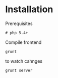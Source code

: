 Installation
================

Prerequisites

	# php 5.4+

Compile frontend
	
	grunt

to watch cahnges 
	
	grunt server

